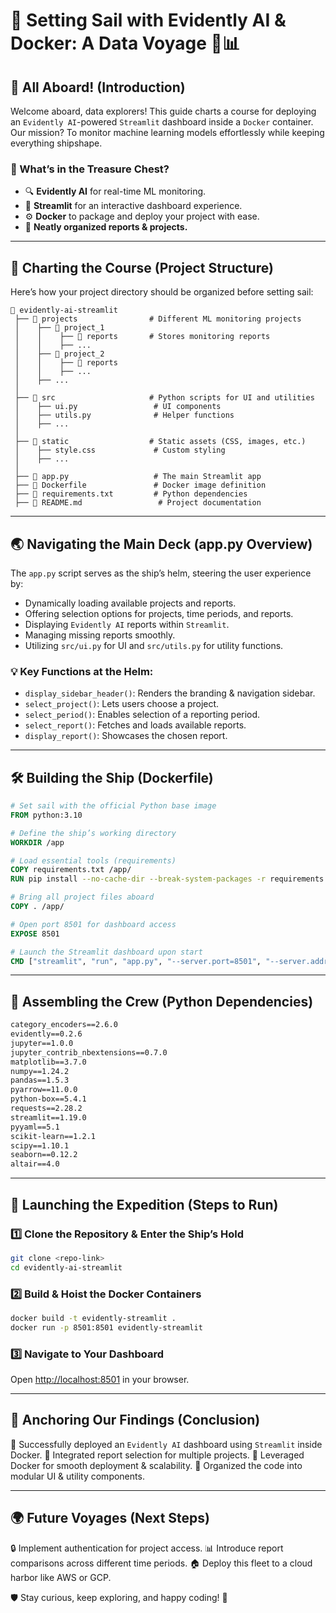 # 🚢 Setting Sail with Evidently AI & Docker: A Data Voyage 🌊📊

## 🔖 All Aboard! (Introduction)

Welcome aboard, data explorers! This guide charts a course for deploying an `Evidently AI`-powered `Streamlit` dashboard inside a `Docker` container. Our mission? To monitor machine learning models effortlessly while keeping everything shipshape.

### 🔢 What’s in the Treasure Chest?

-   🔍 **Evidently AI** for real-time ML monitoring.
-   🔦 **Streamlit** for an interactive dashboard experience.
-   ⚙️ **Docker** to package and deploy your project with ease.
-   📂 **Neatly organized reports & projects.**

---

## 🛀 Charting the Course (Project Structure)

Here’s how your project directory should be organized before setting sail:

```
📂 evidently-ai-streamlit
 ├── 📂 projects                # Different ML monitoring projects
 │    ├── 📂 project_1
 │    │    ├── 📂 reports       # Stores monitoring reports
 │    │    ├── ...
 │    ├── 📂 project_2
 │    │    ├── 📂 reports
 │    │    ├── ...
 │    ├── ...
 │
 ├── 📂 src                     # Python scripts for UI and utilities
 │    ├── ui.py                 # UI components
 │    ├── utils.py              # Helper functions
 │    ├── ...
 │
 ├── 📂 static                  # Static assets (CSS, images, etc.)
 │    ├── style.css             # Custom styling
 │    ├── ...
 │
 ├── 📝 app.py                   # The main Streamlit app
 ├── 📝 Dockerfile               # Docker image definition
 ├── 📝 requirements.txt         # Python dependencies
 ├── 📝 README.md                 # Project documentation
```

---

## 🌏 Navigating the Main Deck (app.py Overview)

The `app.py` script serves as the ship’s helm, steering the user experience by:

-   Dynamically loading available projects and reports.
-   Offering selection options for projects, time periods, and reports.
-   Displaying `Evidently AI` reports within `Streamlit`.
-   Managing missing reports smoothly.
-   Utilizing `src/ui.py` for UI and `src/utils.py` for utility functions.

### 💡 Key Functions at the Helm:

-   `display_sidebar_header()`: Renders the branding & navigation sidebar.
-   `select_project()`: Lets users choose a project.
-   `select_period()`: Enables selection of a reporting period.
-   `select_report()`: Fetches and loads available reports.
-   `display_report()`: Showcases the chosen report.

---

## 🛠️ Building the Ship (Dockerfile)

```dockerfile
# Set sail with the official Python base image
FROM python:3.10

# Define the ship’s working directory
WORKDIR /app

# Load essential tools (requirements)
COPY requirements.txt /app/
RUN pip install --no-cache-dir --break-system-packages -r requirements.txt

# Bring all project files aboard
COPY . /app/

# Open port 8501 for dashboard access
EXPOSE 8501

# Launch the Streamlit dashboard upon start
CMD ["streamlit", "run", "app.py", "--server.port=8501", "--server.address=0.0.0.0"]
```

---

## 🦄 Assembling the Crew (Python Dependencies)

```txt
category_encoders==2.6.0
evidently==0.2.6
jupyter==1.0.0
jupyter_contrib_nbextensions==0.7.0
matplotlib==3.7.0
numpy==1.24.2
pandas==1.5.3
pyarrow==11.0.0
python-box==5.4.1
requests==2.28.2
streamlit==1.19.0
pyyaml==5.1
scikit-learn==1.2.1
scipy==1.10.1
seaborn==0.12.2
altair==4.0
```

---

## 🎉 Launching the Expedition (Steps to Run)

### 1️⃣ Clone the Repository & Enter the Ship’s Hold

```sh
git clone <repo-link>
cd evidently-ai-streamlit
```

### 2️⃣ Build & Hoist the Docker Containers

```sh
docker build -t evidently-streamlit .
docker run -p 8501:8501 evidently-streamlit
```

### 3️⃣ Navigate to Your Dashboard

Open [http://localhost:8501](http://localhost:8501) in your browser.

---

## 🌟 Anchoring Our Findings (Conclusion)

💯 Successfully deployed an `Evidently AI` dashboard using `Streamlit` inside Docker.
💪 Integrated report selection for multiple projects.
🚀 Leveraged Docker for smooth deployment & scalability.
🔄 Organized the code into modular UI & utility components.

---

## 🌍 Future Voyages (Next Steps)

🔒 Implement authentication for project access.
📊 Introduce report comparisons across different time periods.
🏠 Deploy this fleet to a cloud harbor like AWS or GCP.

🛡️ Stay curious, keep exploring, and happy coding! 🌌
